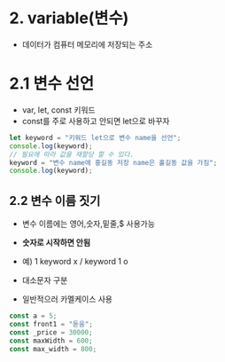 # 2. variable(변수)

- 데이터가 컴퓨터 메모리에 저장되는 주소

# 2.1 변수 선언

- var, let, const 키워드
- const를 주로 사용하고 안되면 let으로 바꾸자

```js
let keyword = "키워드 let으로 변수 name을 선언";
console.log(keyword);
// 필요에 따라 값을 재할당 할 수 있다.
keyword = "변수 name에 홍길동 저장 name은 홀길동 값을 가짐";
console.log(keyword);
```

## 2.2 변수 이름 짓기

- 변수 이름에는 영어,숫자,밑줄,$ 사용가능

- **숫자로 시작하면 안됨**
- 예) 1 keyword x / keyword 1 o
- 대소문자 구분
- 일반적으러 카멜케이스 사용

```js
const a = 5;
const front1 = "돋움";
const _price = 30000;
const maxWidth = 600;
const max_width = 800;
```

